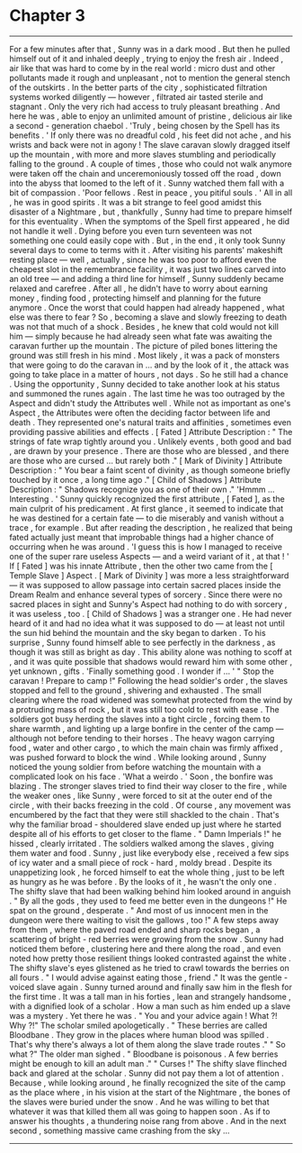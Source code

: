 
# Chapter 3


---

For a few minutes after that , Sunny was in a dark mood . But then he pulled himself out of it and inhaled deeply , trying to enjoy the fresh air . Indeed , air like that was hard to come by in the real world : micro dust and other pollutants made it rough and unpleasant , not to mention the general stench of the outskirts . In the better parts of the city , sophisticated filtration systems worked diligently — however , filtrated air tasted sterile and stagnant . Only the very rich had access to truly pleasant breathing .
And here he was , able to enjoy an unlimited amount of pristine , delicious air like a second - generation chaebol .
'Truly , being chosen by the Spell has its benefits . '
If only there was no dreadful cold , his feet did not ache , and his wrists and back were not in agony !
The slave caravan slowly dragged itself up the mountain , with more and more slaves stumbling and periodically falling to the ground . A couple of times , those who could not walk anymore were taken off the chain and unceremoniously tossed off the road , down into the abyss that loomed to the left of it . Sunny watched them fall with a bit of compassion .
'Poor fellows . Rest in peace , you pitiful souls . '
All in all , he was in good spirits .
It was a bit strange to feel good amidst this disaster of a Nightmare , but , thankfully , Sunny had time to prepare himself for this eventuality . When the symptoms of the Spell first appeared , he did not handle it well . Dying before you even turn seventeen was not something one could easily cope with .
But , in the end , it only took Sunny several days to come to terms with it . After visiting his parents' makeshift resting place — well , actually , since he was too poor to afford even the cheapest slot in the remembrance facility , it was just two lines carved into an old tree — and adding a third line for himself , Sunny suddenly became relaxed and carefree .
After all , he didn't have to worry about earning money , finding food , protecting himself and planning for the future anymore . Once the worst that could happen had already happened , what else was there to fear ?
So , becoming a slave and slowly freezing to death was not that much of a shock .
Besides , he knew that cold would not kill him — simply because he had already seen what fate was awaiting the caravan further up the mountain . The picture of piled bones littering the ground was still fresh in his mind . Most likely , it was a pack of monsters that were going to do the caravan in … and by the look of it , the attack was going to take place in a matter of hours , not days .
So he still had a chance .
Using the opportunity , Sunny decided to take another look at his status and summoned the runes again . The last time he was too outraged by the Aspect and didn't study the Attributes well . While not as important as one's Aspect , the Attributes were often the deciding factor between life and death . They represented one's natural traits and affinities , sometimes even providing passive abilities and effects .
[ Fated ] Attribute Description : " The strings of fate wrap tightly around you . Unlikely events , both good and bad , are drawn by your presence . There are those who are blessed , and there are those who are cursed … but rarely both ."
[ Mark of Divinity ] Attribute Description : " You bear a faint scent of divinity , as though someone briefly touched by it once , a long time ago ."
[ Child of Shadows ] Attribute Description : " Shadows recognize you as one of their own ."
'Hmmm … Interesting . '
Sunny quickly recognized the first attribute , [ Fated ], as the main culprit of his predicament . At first glance , it seemed to indicate that he was destined for a certain fate — to die miserably and vanish without a trace , for example . But after reading the description , he realized that being fated actually just meant that improbable things had a higher chance of occurring when he was around .
'I guess this is how I managed to receive one of the super rare useless Aspects — and a weird variant of it , at that ! '
If [ Fated ] was his innate Attribute , then the other two came from the [ Temple Slave ] Aspect . [ Mark of Divinity ] was more a less straightforward — it was supposed to allow passage into certain sacred places inside the Dream Realm and enhance several types of sorcery . Since there were no sacred places in sight and Sunny's Aspect had nothing to do with sorcery , it was useless , too .
[ Child of Shadows ] was a stranger one . He had never heard of it and had no idea what it was supposed to do — at least not until the sun hid behind the mountain and the sky began to darken . To his surprise , Sunny found himself able to see perfectly in the darkness , as though it was still as bright as day . This ability alone was nothing to scoff at , and it was quite possible that shadows would reward him with some other , yet unknown , gifts .
'Finally something good . I wonder if … '
" Stop the caravan ! Prepare to camp !"
Following the head soldier's order , the slaves stopped and fell to the ground , shivering and exhausted . The small clearing where the road widened was somewhat protected from the wind by a protruding mass of rock , but it was still too cold to rest with ease .
The soldiers got busy herding the slaves into a tight circle , forcing them to share warmth , and lighting up a large bonfire in the center of the camp — although not before tending to their horses . The heavy wagon carrying food , water and other cargo , to which the main chain was firmly affixed , was pushed forward to block the wind . While looking around , Sunny noticed the young soldier from before watching the mountain with a complicated look on his face .
'What a weirdo . '
Soon , the bonfire was blazing . The stronger slaves tried to find their way closer to the fire , while the weaker ones , like Sunny , were forced to sit at the outer end of the circle , with their backs freezing in the cold . Of course , any movement was encumbered by the fact that they were still shackled to the chain . That's why the familiar broad - shouldered slave ended up just where he started despite all of his efforts to get closer to the flame .
" Damn Imperials !" he hissed , clearly irritated .
The soldiers walked among the slaves , giving them water and food . Sunny , just like everybody else , received a few sips of icy water and a small piece of rock - hard , moldy bread . Despite its unappetizing look , he forced himself to eat the whole thing , just to be left as hungry as he was before .
By the looks of it , he wasn't the only one .
The shifty slave that had been walking behind him looked around in anguish .
" By all the gods , they used to feed me better even in the dungeons !"
He spat on the ground , desperate .
" And most of us innocent men in the dungeon were there waiting to visit the gallows , too !"
A few steps away from them , where the paved road ended and sharp rocks began , a scattering of bright - red berries were growing from the snow . Sunny had noticed them before , clustering here and there along the road , and even noted how pretty those resilient things looked contrasted against the white . The shifty slave's eyes glistened as he tried to crawl towards the berries on all fours .
" I would advise against eating those , friend ."
It was the gentle - voiced slave again . Sunny turned around and finally saw him in the flesh for the first time . It was a tall man in his forties , lean and strangely handsome , with a dignified look of a scholar . How a man such as him ended up a slave was a mystery . Yet there he was .
" You and your advice again ! What ?! Why ?!"
The scholar smiled apologetically .
" These berries are called Bloodbane . They grow in the places where human blood was spilled . That's why there's always a lot of them along the slave trade routes ."
" So what ?"
The older man sighed .
" Bloodbane is poisonous . A few berries might be enough to kill an adult man ."
" Curses !"
The shifty slave flinched back and glared at the scholar .
Sunny did not pay them a lot of attention .
Because , while looking around , he finally recognized the site of the camp as the place where , in his vision at the start of the Nightmare , the bones of the slaves were buried under the snow . And he was willing to bet that whatever it was that killed them all was going to happen soon .
As if to answer his thoughts , a thundering noise rang from above .
And in the next second , something massive came crashing from the sky …

---

